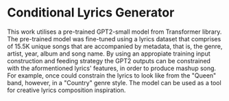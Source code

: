 # Conditional Lyrics Generator

This work utilises a pre-trained GPT2-small model from Transformer library. The pre-trained model was fine-tuned using a lyrics dataset that comprises of 15.5K unique songs that are accompanied by metadata, that is, the genre, artist, year, album and song name. By using an appropiate training input construction and feeding strategy the GPT2 outputs can be constrained with the aformentioned lyrics' features, in order to produce mashup song. For example, once could constrain the lyrics to look like from the "Queen" band, however, in a "Country" genre style. The model can be used as a tool for creative lyrics composition inspiration.
